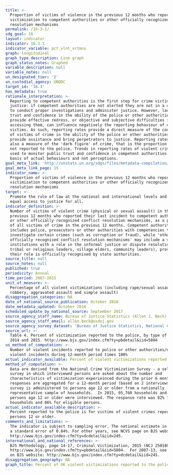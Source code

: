```yaml
---
title: >-
  Proportion of victims of violence in the previous 12 months who reported their
  victimization to competent authorities or other officially recognized conflict
  resolution mechanisms
permalink: /16-3-1/
sdg_goal: 16
layout: indicator
indicator: 16.3.1
indicator_variable: pct_vlnt_vctmns
graph: longitudinal
graph_type_description: Line graph
graph_status_notes: Graphed
variable_description: null
variable_notes: null
un_designated_tier: '2'
un_custodial_agency: UNODC
target_id: '16.3'
has_metadata: true
rationale_interpretation: >-
  Reporting to competent authorities is the first step for crime victims to seek
  justice: if competent authorities are not alerted they are not in a condition
  to conduct proper investigations and administer justice. However, lack of
  trust and confidence in the ability of the police or other authorities to
  provide effective redress, or objective and subjective difficulties in
  accessing them, can influence negatively the reporting behaviour of crime
  victims. As such, reporting rates provide a direct measure of the confidence
  of victims of crime in the ability of the police or other authorities to
  provide assistance and bring perpetrators to justice. Reporting rates provide
  also a measure of the 'dark figure' of crime, that is the proportion of crimes
  not reported to the police. Trends in reporting rates of violent crime can be
  used to monitor public trust and confidence in competent authorities on the
  basis of actual behaviours and not perceptions.
goal_meta_link: 'http://unstats.un.org/sdgs/files/metadata-compilation/Metadata-Goal-16.pdf'
goal_meta_link_page: 15
indicator_name: >-
  Proportion of victims of violence in the previous 12 months who reported their
  victimization to competent authorities or other officially recognized conflict
  resolution mechanisms
target: >-
  Promote the rule of law at the national and international levels and ensure
  equal access to justice for all.
indicator_definition: >-
  Number of victims of violent crime (physical or sexual assault) in the
  previous 12 months who reported their last incident to competent authorities
  or other officially recognized conflict resolution mechanisms, as a percentage
  of all victims of crime in the previous 12 months. Competent authorities
  includes police, prosecutors or other authorities with competencies to
  investigate certain crimes (such as corruption or fraud), while 'other
  officially recognised conflict resolution mechanisms' may include a variety of
  institutions with a role in the informal justice or dispute resolution (e.g.
  tribal or religious leaders, village elders, community leaders), provided
  their role is officially recognised by state authorities.
source_title: null
source_notes: null
published: true
periodicity: Annual
time_period: 2007-2015
unit_of_measure: >-
  Percentage of all violent victimizations (including rape/sexual assault,
  robbery, aggravated assault and simple assault)
disaggregation_categories: NA
date_of_national_source_publication: October 2016
date_metadata_updated: October 2016
scheduled_update_by_national_source: September 2017
source_agency_staff_name: Bureau of Justice Statistics (Allen J. Beck)
source_agency_staff_email: allen.beck@usdoj.gov
source_agency_survey_dataset: 'Bureau of Justice Statistics, National Crime Victimization Survey'
source_url: >-
  Table 4. Percent of victimization reported to the police, by type of crime,
  2014 and 2015. http://www.bjs.gov/index.cfm?ty=pbdetail&iid=5804
us_method_of_computation: >-
  Number of violent incidents reported to police or other authorities/number of
  violent incidents during 12-month period times 100%
actual_indicator_available: Percent of violent victimizations reported to the police.
method_of_computation: >-
  Data are derived from the National Crime Victimization Survey - a self-report
  survey in which interviewed persons are asked about the number and
  characteristics of victimization experieinced during the prior 6 months.  The
  responses are aggregated for a 12-month period (based on 2 interviews).  The
  survey is administered to persons age 12 or older from a nationally
  representative sample of households.  In 2015, 95,760 households and 163,880
  persons age 12 or older were interviewed. The response rate was 82% for
  households and 86% for eligible persons.
actual_indicator_available_description: >-
  Percent reported to the police is for victims of violent crimes reported by
  persons 12 or older.
comments_and_limitations: >-
  The indicator is subject to sampling error. The national estimate in 2015 had
  a standard error of 0.84%. For other years, see NCVS page on BJS website:
  http://www.bjs.gov/index.cfm?ty=dcdetail&iid=245.
international_and_national_references: >-
  BJS Methodology, page 14-17, Criminal Victimization, 2015 (NCJ 250180),
  http://www.bjs.gov/index.cfm?ty=pbdetail&iid=5804.  For 2007-13, see NCVS page
  on BJS website: http://www.bjs.gov/index.cfm?ty=dcdetail&iid=245.
disaggregation_geography: NA
graph_title: Percent of UK violent victimizations reported to the police
---
```

